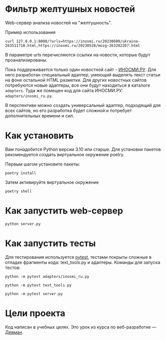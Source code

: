 # Фильтр желтушных новостей

Web-сервер анализа новостей на "желтушность".

Пример использования
```commandline
curl 127.0.0.1:8080/?urls=https://inosmi.ru/20230609/ukraina-263511718.html,https://inosmi.ru/20230528/mozg-263202267.html
```

В параметре urls перечисляются ссылки на новости, которые будут проанализированы.

Пока поддерживается только один новостной сайт - [ИНОСМИ.РУ](https://inosmi.ru/). Для него разработан специальный адаптер, умеющий выделять текст статьи на фоне остальной HTML разметки. Для других новостных сайтов потребуются новые адаптеры, все они будут находиться в каталоге `adapters`. Туда же помещен код для сайта ИНОСМИ.РУ: `adapters/inosmi_ru.py`.

В перспективе можно создать универсальный адаптер, подходящий для всех сайтов, но его разработка будет сложной и потребует дополнительных времени и сил.

# Как установить

Вам понадобится Python версии 3.10 или старше. Для установки пакетов рекомендуется создать виртуальное окружение poetry.

Первым шагом установите пакеты:

```commandline
poetry install
```

Затем активируйте виртуальное окружение
```commandline
poetry shell
```

# Как запустить web-сервер

```commandline
python server.py
```

# Как запустить тесты

Для тестирования используется [pytest](https://docs.pytest.org/en/latest/), тестами покрыты сложные в отладке фрагменты кода: text_tools.py и адаптеры. Команды для запуска тестов:

```commandline
python -m pytest adapters/inosmi_ru.py
```

```commandline
python -m pytest text_tools.py
```

```commandline
python -m pytest server.py
```

# Цели проекта

Код написан в учебных целях. Это урок из курса по веб-разработке — [Девман](https://dvmn.org).
